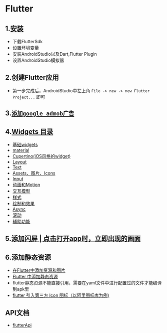 # Flutter



## 1.[安装](https://flutterchina.club/setup-windows/)
- 下载FlutterSdk
- 设置环境变量
- 安装AndroidStudio以及Dart,Flutter Plugin
- 设置AndroidStudio模拟器



## 2.创建Flutter应用
- 第一步完成后，AndroidStudio中左上角 `File -> new -> new Flutter Project...` 即可



## 3.[`添加google admob广告`](./googleAdmob.md)



## 4.[Widgets 目录](https://flutterchina.club/widgets/)
- [基础widgets](https://flutterchina.club/widgets/basics/)
- [material](https://flutterchina.club/widgets/material/)
- [Cupertino(iOS风格的widget)](https://flutterchina.club/widgets/cupertino/)
- [Layout](https://flutterchina.club/widgets/layout/)
- [Text](https://flutterchina.club/widgets/text/)
- [Assets、图片、Icons](https://flutterchina.club/widgets/assets/)
- [Input](https://flutterchina.club/widgets/input/)
- [动画和Motion](https://flutterchina.club/widgets/animation/)
- [交互模型](https://flutterchina.club/widgets/interaction/)
- [样式](https://flutterchina.club/widgets/styling/)
- [绘制和效果](https://flutterchina.club/widgets/painting/)
- [Async](https://flutterchina.club/widgets/async/)
- [滚动](https://flutterchina.club/widgets/scrolling/)
- [辅助功能](https://flutterchina.club/widgets/accessibility/)

## 5.[添加闪屏 | 点击打开app时，立即出现的画面](./splashScreen.md)

## 6.添加静态资源
- [在Flutter中添加资源和图片](https://www.codingsky.com/doc/flutter/assets-and-images.html)
- [Flutter 中添加静态资源](https://www.jianshu.com/p/ec5ffb25451e)
- flutter静态资源不能直接引用，需要在yaml文件中进行配置过的文件才能编译到apk里
- [flutter 引入第三方 Icon 图标（以阿里图标库为例)](https://blog.csdn.net/shuaizi96/article/details/88550217)
## API文档
- [flutterApi](https://api.flutter.dev/flutter/material/Icons-class.html)